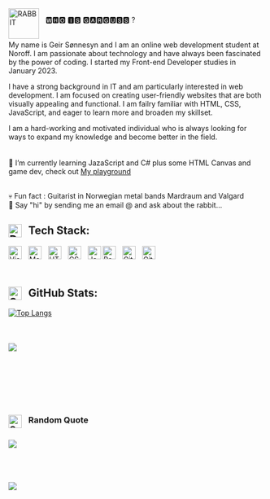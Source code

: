 <img align="left" alt="RABBIT" position="absolute" width="60px" src="https://user-images.githubusercontent.com/39858424/222488281-e6053bd4-3022-4355-a6a1-18985e3cdd05.png" style="padding-right:10px;" />

<p>🆆🅷🅾 🅸🆂 🅶🅰🆁🅶🆄🆂🆂 ?</p>
<br>
My name is Geir Sønnesyn and I am an online web development student at Noroff. I am passionate about technology and have always been fascinated by the power of coding. I started my Front-end Developer studies in January 2023.

I have a strong background in IT and am particularly interested in web development. I am focused on creating user-friendly websites that are both visually appealing and functional. I am failry familiar with HTML, CSS, JavaScript, and eager to learn more and broaden my skillset.

I am a hard-working and motivated individual who is always looking for ways to expand my knowledge and become better in the field.
<br> 
<br> 
<br> 
🌱 I’m currently learning JazaScript and C# plus some HTML Canvas and game dev, check out [My playground](https://garguss.netlify.app/)

<br>
💀 Fun fact : Guitarist in Norwegian metal bands Mardraum and Valgard
<br>
💬 Say "hi" by sending me an email @ <geison52338@stud.noroff.no> and ask about the rabbit...

## <img align="left" alt="DESKTOP" width="26px" src="https://user-images.githubusercontent.com/39858424/222478118-d46fd08b-eacb-4a5a-ac4d-ab6a0b5f5631.png" style="padding-right:10px;" /> Tech Stack:

<img align="left" alt="Visual Studio Code" width="26px" src="https://cdn.jsdelivr.net/gh/devicons/devicon/icons/vscode/vscode-original.svg" style="padding-right:10px;" />
<img align="left" alt="MarkDown" width="26px" src="https://cdn.iconscout.com/icon/premium/png-512-thumb/markdown-4887934-4072470.png" style="padding-right:10px;" />
<img align="left" alt="HTML5" width="26px" src="https://cdn.jsdelivr.net/gh/devicons/devicon/icons/html5/html5-original.svg" style="padding-right:10px;" />
<img align="left" alt="CSS3" width="26px" src="https://cdn.jsdelivr.net/gh/devicons/devicon/icons/css3/css3-original.svg" style="padding-right:10px;" />
<img align="left" alt="JavaScript" width="26px" src="https://cdn.jsdelivr.net/gh/devicons/devicon/icons/javascript/javascript-original.svg" style="paddingright:10px;" />
<img align="left" alt="PowerShell" width="26px" src="https://cdn.iconscout.com/icon/free/png-512/powershell-3521649-2945093.png" style="padding-right:10px;" />
<img align="left" alt="Git" width="26px" src="https://cdn.jsdelivr.net/gh/devicons/devicon/icons/git/git-original.svg" style="padding-right:10px;" />
<img align="left" alt="GitHub" width="26px" src="https://user-images.githubusercontent.com/39858424/223135629-0ad395e4-6cd2-44d9-bd4a-9a878b48425e.png" style="padding-right:10px;" />

<br>
<br>
<br>

## <img align="left" alt="STATS" width="26px" src="https://user-images.githubusercontent.com/39858424/222478955-925b31bc-6388-4a7a-bf29-2a5a7280ea6a.png" style="padding-right:10px;" style="color:#000;" /> GitHub Stats:
[![Top Langs](https://github-readme-stats.vercel.app/api/top-langs/?username=GargusS&theme=dark&show_icons=true)](https://github.com/anuraghazra/github-readme-stats)
<br/>
<br>
<br>
<br>
![](https://github-readme-streak-stats.herokuapp.com/?user=GargusS&theme=dark&hide_border=false)
<br/>
<br>
<br>
<br>
<br>
<br>
<br>
### <img align="left" alt="QUOTES" width="26px" src="https://user-images.githubusercontent.com/39858424/222479532-594192f2-acdc-465b-b0ed-c729817cd259.png" style="padding-right:10px;" /> Random  Quote
![](https://quotes-github-readme.vercel.app/api?type=horizontal&theme=radical)
<br>
<br>
<br>
---
[![](https://visitcount.itsvg.in/api?id=GargusS&icon=2&color=3)](https://visitcount.itsvg.in)
